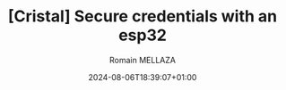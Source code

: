 ---
title: "[Cristal] Secure credentials with an esp32"
date: 2024-08-06T18:39:07+01:00
draft: true
author: Romain MELLAZA
cover: 'https://romainmellaza.fr/img/cristal-home-assistant/pres4.png'
tags: ["Electronic", "C++", "esp32"]
theme: "light"
---